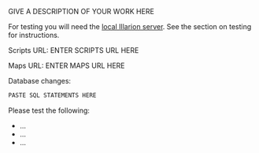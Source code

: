 <!------------------------------------------------------
This template will aid you in writing your pull request.

You will need:

* To change the base branch from master to develop above this window.
* To enter a descriptive title.
* A description of your work.
* The URL for the branch you are trying to merge, e.g. https://github.com/Brightrim/Illarion-Content/tree/feature/simplified_housing
* The URL the map branch required for testing. If you didn't change the map at all, this will be https://github.com/Illarion-eV/Illarion-Map/tree/develop
* A set of SQL statements reflecting your database changes. Can be omitted if your project does not require a database change.
  For more information on how to craft these SQL statements see https://lua.illarion.org/#database-changes
* An idea of exactly what should be tested
* To create your pull request as a draft pull request, to prevent it from being merged while it is still being tested

------------------------------------------------------->

GIVE A DESCRIPTION OF YOUR WORK HERE

For testing you will need the [local Illarion server](https://github.com/Illarion-eV/Illarion-Dev#readme). See the section on testing for instructions.

Scripts URL: ENTER SCRIPTS URL HERE

Maps URL: ENTER MAPS URL HERE
  
Database changes:
```sql
PASTE SQL STATEMENTS HERE
```
  
Please test the following:

* ...
* ...
* ...
